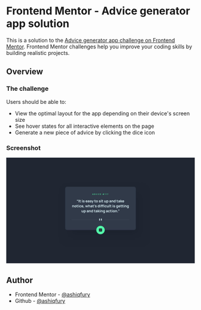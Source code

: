 # Frontend Mentor - Advice generator app solution

This is a solution to the [Advice generator app challenge on Frontend Mentor](https://www.frontendmentor.io/challenges/advice-generator-app-QdUG-13db). Frontend Mentor challenges help you improve your coding skills by building realistic projects.

## Overview

### The challenge

Users should be able to:

- View the optimal layout for the app depending on their device's screen size
- See hover states for all interactive elements on the page
- Generate a new piece of advice by clicking the dice icon

### Screenshot

![Desktop design for the Advice generator app coding challenge](./images/screenshot.jpg)

## Author

- Frontend Mentor - [@ashiqfury](https://www.frontendmentor.io/profile/ashiqfury)
- Github - [@ashiqfury](https://www.github.com/ashiqfury)
